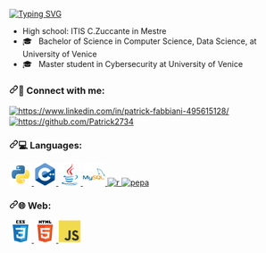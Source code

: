 <a href="https://git.io/typing-svg"><img src="https://readme-typing-svg.herokuapp.com?font=Fira+Code&pause=1500&random=false&width=435&lines=Hello+world%2C+I'm+Patrick" alt="Typing SVG" /></a>
 
<ul dir="auto">
  <li> High school: ITIS C.Zuccante in Mestre<br></li>
  <li>🎓 &nbsp; Bachelor of Science in Computer Science, Data Science, at University of Venice<br></li>
  <li>🎓 &nbsp; Master student in Cybersecurity at University of Venice<br></li>
</ul>

<h3 align="left" dir="auto"><a id="user-content--connect-with-me" class="anchor" aria-hidden="true" tabindex="-1" href="#-connect-with-me"><svg class="octicon octicon-link" viewBox="0 0 16 16" version="1.1" width="16" height="16" aria-hidden="true"><path d="m7.775 3.275 1.25-1.25a3.5 3.5 0 1 1 4.95 4.95l-2.5 2.5a3.5 3.5 0 0 1-4.95 0 .751.751 0 0 1 .018-1.042.751.751 0 0 1 1.042-.018 1.998 1.998 0 0 0 2.83 0l2.5-2.5a2.002 2.002 0 0 0-2.83-2.83l-1.25 1.25a.751.751 0 0 1-1.042-.018.751.751 0 0 1-.018-1.042Zm-4.69 9.64a1.998 1.998 0 0 0 2.83 0l1.25-1.25a.751.751 0 0 1 1.042.018.751.751 0 0 1 .018 1.042l-1.25 1.25a3.5 3.5 0 1 1-4.95-4.95l2.5-2.5a3.5 3.5 0 0 1 4.95 0 .751.751 0 0 1-.018 1.042.751.751 0 0 1-1.042.018 1.998 1.998 0 0 0-2.83 0l-2.5 2.5a1.998 1.998 0 0 0 0 2.83Z"></path></svg></a>💬 Connect with me:</h3>

<p align="left" dir="auto">
<a href="https://www.linkedin.com/in/patrick-fabbiani-495615128/" rel="nofollow"><img align="center" src="http://www.stefanoursi.com/wp-content/uploads/2021/04/linked-in-2668688_1280-1024x638.png" alt="https://www.linkedin.com/in/patrick-fabbiani-495615128/" height="30" width="40" style="max-width: 100%;" l2mqtqxnf=""></a>
<a href="https://github.com/Patrick2734/"><img align="center" src="https://raw.githubusercontent.com/simple-icons/simple-icons/f1f814e7e8dfedc8b2c0ca727f58a6d35d3a7a89/icons/github.svg" alt="https://github.com/Patrick2734" height="30" width="40" style="max-width: 100%;"></a>
</p>

<h3 align="left" dir="auto"><a id="user-content--languages" class="anchor" aria-hidden="true" tabindex="-1" href="#-languages"><svg class="octicon octicon-link" viewBox="0 0 16 16" version="1.1" width="16" height="16" aria-hidden="true"><path d="m7.775 3.275 1.25-1.25a3.5 3.5 0 1 1 4.95 4.95l-2.5 2.5a3.5 3.5 0 0 1-4.95 0 .751.751 0 0 1 .018-1.042.751.751 0 0 1 1.042-.018 1.998 1.998 0 0 0 2.83 0l2.5-2.5a2.002 2.002 0 0 0-2.83-2.83l-1.25 1.25a.751.751 0 0 1-1.042-.018.751.751 0 0 1-.018-1.042Zm-4.69 9.64a1.998 1.998 0 0 0 2.83 0l1.25-1.25a.751.751 0 0 1 1.042.018.751.751 0 0 1 .018 1.042l-1.25 1.25a3.5 3.5 0 1 1-4.95-4.95l2.5-2.5a3.5 3.5 0 0 1 4.95 0 .751.751 0 0 1-.018 1.042.751.751 0 0 1-1.042.018 1.998 1.998 0 0 0-2.83 0l-2.5 2.5a1.998 1.998 0 0 0 0 2.83Z"></path></svg></a>💻 Languages:</h3>

<p align="left" dir="auto"> 
  <a href="https://www.python.org" rel="nofollow"> <img src="https://raw.githubusercontent.com/devicons/devicon/master/icons/python/python-original.svg" alt="python" width="40" height="40" style="max-width: 100%;"> </a>
  <a href="https://www.w3schools.com/cpp/" rel="nofollow"> <img src="https://raw.githubusercontent.com/devicons/devicon/master/icons/cplusplus/cplusplus-original.svg" alt="cplusplus" width="40" height="40" style="max-width: 100%;">
  </a> 
  <a href="https://www.java.com" rel="nofollow"> <img src="https://raw.githubusercontent.com/devicons/devicon/master/icons/java/java-original.svg" alt="java" width="40" height="40" style="max-width: 100%;"> </a> 
  <a href="https://www.mysql.com/" rel="nofollow"> <img src="https://raw.githubusercontent.com/devicons/devicon/master/icons/mysql/mysql-original-wordmark.svg" alt="mysql" width="40" height="40" style="max-width: 100%;"> </a> 
  <a href="https://www.r-project.org/" rel="nofollow"> <img src="https://www.r-project.org/Rlogo.png" alt="r" width="40" height="40" style="max-width: 100%;"> </a> 
  <a href="https://www.dcs.ed.ac.uk/pepa/" rel="nofollow"> <img src="https://www.dcs.ed.ac.uk/pepa/images/PEPAluna.jpg" alt="pepa" width="40" height="40" style="max-width: 100%;"> </a>
</p>

<h3 align="left" dir="auto"><a id="user-content--web" class="anchor" aria-hidden="true" tabindex="-1" href="#-web"><svg class="octicon octicon-link" viewBox="0 0 16 16" version="1.1" width="16" height="16" aria-hidden="true"><path d="m7.775 3.275 1.25-1.25a3.5 3.5 0 1 1 4.95 4.95l-2.5 2.5a3.5 3.5 0 0 1-4.95 0 .751.751 0 0 1 .018-1.042.751.751 0 0 1 1.042-.018 1.998 1.998 0 0 0 2.83 0l2.5-2.5a2.002 2.002 0 0 0-2.83-2.83l-1.25 1.25a.751.751 0 0 1-1.042-.018.751.751 0 0 1-.018-1.042Zm-4.69 9.64a1.998 1.998 0 0 0 2.83 0l1.25-1.25a.751.751 0 0 1 1.042.018.751.751 0 0 1 .018 1.042l-1.25 1.25a3.5 3.5 0 1 1-4.95-4.95l2.5-2.5a3.5 3.5 0 0 1 4.95 0 .751.751 0 0 1-.018 1.042.751.751 0 0 1-1.042.018 1.998 1.998 0 0 0-2.83 0l-2.5 2.5a1.998 1.998 0 0 0 0 2.83Z"></path></svg></a>🌐 Web:</h3>

<p align="left" dir="auto"> 
<a href="https://www.w3schools.com/css/" rel="nofollow"> <img src="https://raw.githubusercontent.com/devicons/devicon/master/icons/css3/css3-original-wordmark.svg" alt="css3" width="40" height="40" style="max-width: 100%;"> </a>
  <a href="https://www.w3.org/html/" rel="nofollow"> <img src="https://raw.githubusercontent.com/devicons/devicon/master/icons/html5/html5-original-wordmark.svg" alt="html5" width="40" height="40" style="max-width: 100%;"> </a> 
  <a href="https://developer.mozilla.org/en-US/docs/Web/JavaScript" rel="nofollow"> <img src="https://raw.githubusercontent.com/devicons/devicon/master/icons/javascript/javascript-original.svg" alt="javascript" width="40" height="40" style="max-width: 100%;"> </a>   
</p>
